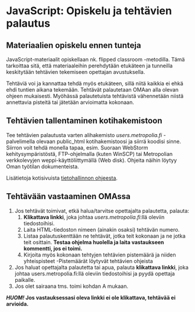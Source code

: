 # JavaScript: Opiskelu ja tehtävien palautus

## Materiaalien opiskelu ennen tunteja

JavaScript-materiaalit opiskellaan nk. flipped classroom -metodilla. Tämä tarkoittaa sitä, että materiaaleihin perehdytään etukäteen ja tunneilla keskitytään tehtävien tekemiseen opettajan avustuksella.

Tehtäviä voi ja kannattaa tehdä myös etukäteen, sillä niitä kaikkia ei ehkä ehdi tuntien aikana tekemään. Tehtävät palautetaan OMAan alla olevan ohjeen mukaisesti. Myöhässä palautetuista tehtävistä vähennetään niistä annettavia pisteitä tai jätetään arvioimatta kokonaan.

## Tehtävien tallentaminen kotihakemistoon

Tee tehtävien palautusta varten alihakemisto _users.metropolia.fi_ -palvelimella olevaan public_html kotihakemistoosi ja siirrä koodisi sinne. Siirron voit tehdä monella tapaa, esim. Suoraan WebStorm kehitysympäristöstä, FTP-ohjelmalla (kuten WinSCP) tai Metropolian verkkolevyjen weppi-käyttöliittymällä (Web disk). Ohjeita näihin löytyy Oman työtilan dokumenteista.

Lisätietoja kotisivuista [tietohallinnon ohjeesta](https://wiki.metropolia.fi/display/tietohallinto/Kotisivu-%2C+Shell-+ja+MySQL-palvelut).

## Tehtävään vastaaminen OMAssa

1. Jos tehtävät toimivat, etkä halua/tarvitse opettajalta palautetta, palauta:
    1. **Klikattava linkki**, joka johtaa _users.metropolia.fi_:llä oleviin tiedostoihisi.
    1. Laita HTML-tiedoston nimeen (ainakin osaksi) tehtävän numero.
    1. Listaa palautuskenttään ne tehtävät, jotka teit kokonaan ja ne jotka teit osittain. **Testaa ohjelma huolella ja laita vastaukseen kommentti, jos ei toimi.**
    1. Kirjoita myös kokonaan tehtyjen tehtävien pistemäärä ja niiden yhteispisteet
      -Pistemäärät löytyvät tehtävien ohjeista
1. Jos haluat opettajalta palautetta tai apua, palauta **klikattava linkki**, joka johtaa users.metropolia.fi:llä oleviin tiedostoihisi ja pyydä opettaja paikalle.
1. Jos olet sairaana tms. toimi kohdan A mukaan.

**_HUOM!_ Jos vastauksessasi oleva linkki ei ole klikattava, tehtävää ei arvioida.**
